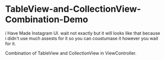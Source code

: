 # TableView-and-CollectionView-Combination-Demo

i Have Made Instagram UI. wait not exactly but it will looks like that because i didn't use much assests for it so you can coustumase it however you wait for it.

Combination of TableView and CollectionView in ViewController. 
